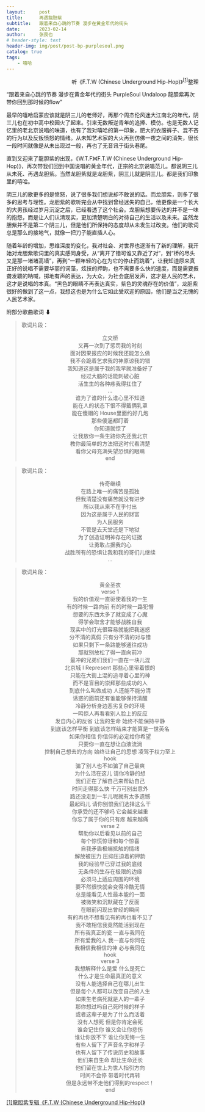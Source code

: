 ```yaml
---
layout:     post
title:      再遇龍胆紫
subtitle:   跟着来自心跳的节奏 漫步在黄金年代的街头
date:       2023-02-14
author:     张畏也
# header-style: text
header-img: img/post/post-bp-purplesoul.png
catalog: true
tags:
    - 嘻哈
---
```


<p align="right">听《F.T.W (Chinese Underground Hip-Hop)》<sup><a href="#ref1">[1]</a></sup>整理</p>

“跟着来自心跳的节奏 漫步在黄金年代的街头 PurpleSoul Undaloop 龍胆紫再次带你回到那时候的flow”

最早的嘻哈启蒙应该就是阴三儿的老师好，再那个周杰伦风迷大江南北的年代，阴三儿也在初中高中校园火了起来。引来无数叛逆青年的追捧、模仿。也是无数人记忆里的老北京说唱的味道，也有了我对嘻哈的第一印象，肥大的衣服裤子、混不吝的行为以及反叛愤怒的情绪。从未知艺术家的大火再到仿佛一夜之间的消失，很长一段时间就像是从未出现过一般，再也了无音讯于街头巷尾。

直到又迎来了龍胆紫的出现，《W.T.F》《F.T.W (Chinese Underground Hip-Hop)》，再次带我们回到中国说唱的黄金年代，正宗的北京说唱范儿。都说阴三儿从未死、再遇龙胆紫。当然龙胆紫就是龙胆紫，阴三儿就是阴三儿。都是我们印象里的嘻哈。

阴三儿的歌更多的是愤怒，说了很多我们想说却不敢说的话。而龙胆紫，则多了很多的思考与理性。龙胆紫的歌听完会从中找到曾经迷失的自己，他更像是一个长大的大男孩经过岁月沉淀之后，已经看透了这个社会。龙胆紫想要传达的并不是一味的抱怨，而是让人们认清现实，更加清楚明白的对待自己的生活以及未来。虽然龙胆紫并不是第二个阴三儿，但是他们所保持的态度却从未发生过改变。他们的歌词总是那么的接地气，就像一把刀子能直插人心。

随着年龄的增加，思维深度的变化，我对社会、对世界也逐渐有了新的理解，我开始对龙胆紫歌词里的真实感同身受，从“离开了错可谁又靠近了对”，到“桥的尽头又是那一堵堵高墙”，再到“一颗年轻的心在为它的停止而跳着”，让我知道原来真正好的说唱不需要华丽的词藻，炫技的押韵，也不需要多么快的速度，而是需要振聋发聩的呐喊，掷地有声的表达，为大众，为社会底层发声，这才是人民的艺术，这才是说唱的本真。“黑色的眼睛不再表达真实，紫色的灵魂存在的价值”，龙胆紫很好的做到了这一点，我想这也是为什么它如此受欢迎的原因，他们是当之无愧的人民艺术家。

附部分歌曲歌词 ⬇

>歌词片段：
>
><center>立交桥</center>
>
><center>又再一次到了惩罚我的时刻</center>
><center>面对因果报应的时候我还能怎么做</center>
><center>我不会跪着乞求我的神原谅我的错</center>
><center>我知道这是属于我的我早就准备好了</center>
><center>经过大脑的话能刺破心脏</center>
><center>活生生的各种疼我得扛住了</center>
><center>...</center>
>
><center>谁为了谁的什么谁心里不知道</center>
><center>能在人的状态下恨不得戴俩乳罩</center>
><center>能在傻帽的 House里面约好几炮</center>
><center>那些傻逼都盯着</center>
><center>你知道就惊了</center>
><center>让我放你一条生路你先还我北京</center>
><center>教你最简单的方法把这时代看清楚</center>
><center>看你父母充满失望恐惧的眼睛</center>
><center>end</center>


>歌词片段：
>
><center>传奇继续</center>
>
><center>在路上唯一的痛苦是孤独</center>
><center>但我清楚没有痛苦就没有进步</center>
><center>所以我从来不在乎付出</center>
><center>因为这是属于人民的财富</center>
><center>为人民服务</center>
><center>不管是去天堂还是下地狱</center>
><center>为了创造证明神存在的证据</center>
><center>让勇敢占据我的心</center>
><center>战胜所有的恐惧让我和我的哥们儿继续</center>
><center>...</center>
>

> 歌词片段：
>
> <center>黄金圣衣</center>
><center>verse 1</center>
><center>我的价值观一直驱使着我的一生</center>
><center>有的时候一路向前 有的时候一路犯懵</center>
><center>想要的东西太多了就变成了心魔</center>
><center>得学会取舍才能够战胜自我</center>
><center>现实中的灯光很容易就能把我迷惑</center>
><center>分不清的真假 只有分不清的对与错</center>
><center>如果只剩下一条路能够通往成功</center>
><center>那就别放松了得一直向前冲</center>
><center>最冲的兄弟们我们一直在一块儿混</center>
><center>北京城 I Represent 那些心里带着恨的</center>
><center>只能在大街上混的追寻着心里的神</center>
><center>而不是盲目的崇拜那些成功的人</center>
><center>到底什么叫做成功 人还能不能分清</center>
><center>诱惑的面前还有谁能够保持清醒</center>
><center>冷静分析身边恶劣复杂的环境</center>
><center>一鸣惊人再看看别人脸上的反应</center>
><center>发自内心的反省 让我的生命 始终不能保持平静</center>
><center>到底该怎样平衡 到底该怎样结束才能算是一世英名</center>
><center>如果你相信 你信仰的必定给你希望</center>
><center>只要你一直在想让血液流淌</center>
><center>控制自己想去的方向 始终让自己的思想 凌驾于权力至上</center>
><center>hook</center>
><center>骗了别人也不如骗了自己最爽</center>
><center>为什么活在这儿 请你冷静的想</center>
><center>我们正在了解自己来帮助自己</center>
><center>时间走得那么快 千万可别出意外</center>
><center>路还没走到一半儿呢就有太多遗憾</center>
><center>最起码儿 请你别恨我们选择这么干</center>
><center>你承受的还不够吗 它会越来越重</center>
><center>你忘了属于你的只有疼 越来越痛</center>
><center>verse 2</center>
><center>帮助你以后看见以前的自己</center>
><center>每个惊慌惊讶和每个惊喜</center>
><center>自我矛盾极端抵触的情绪</center>
><center>解放被压力 压抑压迫着的押韵</center>
><center>我的经验早已穿过我的底线</center>
><center>无条件的生存在极限的边缘</center>
><center>必须马上适应周围的环境</center>
><center>要不然很快就会变得冷酷无情</center>
><center>总是能看见人性最本能的一面</center>
><center>被微笑和沉默藏在了反面</center>
><center>在眼前闪现出曾经的瞬间</center>
><center>有的再也不想看见有的再也看不见了</center>
><center>我不敢相信我竟然能活到现在</center>
><center>所有我真正的瓷 一直与我同在</center>
><center>所有爱我的人 我一直与你同在</center>
><center>我相信我相信的神 必与我同在</center>
><center>hook</center>
><center>verse 3</center>
><center>我想解释什么是爱 什么是死亡</center>
><center>什么才是生命最真正的意义</center>
><center>没有人能选择自己在哪儿出生</center>
><center>但是每个人都可以改变自己的人生</center>
><center>如果生老病死就是人的一辈子</center>
><center>那你想过吗自己死时候的样子</center>
><center>或者这辈子是为了什么而活着</center>
><center>没有人想死 但是你肯定会死</center>
><center>谁会记住你 谁又会让你悲伤</center>
><center>谁让你放不下 谁让你无悔一生</center>
><center>有些人留下了声音名字和样子</center>
><center>也有人留下了传说历史和故事</center>
><center>他们来自生命 却比生命还长</center>
><center>他们留在世上为世人指引方向</center>
><center>时间不会停 带着时代再转</center>
><center>但是永远带不走他们得到的respect！</center>
><center>end</center>
> 




<a name = "ref1" href="https://music.163.com/#/album?id=158399819">[1]龍胆紫专辑《F.T.W (Chinese Underground Hip-Hop)》</a>

